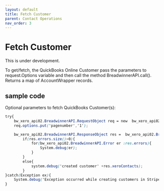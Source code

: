 ```yaml
---
layout: default
title: Fetch Customer
parent: Contact Operations
nav_order: 3
---
```


# Fetch Customer

This is under development.


To get/fetch, the QuickBooks Online Customer pass the parameters to request.Options variable and then call the method BreadwinnerAPI.call(). Returns a map of AccountWrapper records. 

## sample code 

Optional parameters to fetch QuickBooks Customer(s):

```scss
try{
    bw_xero_api02.BreadwinnerAPI.RequestObject req = new  bw_xero_api02.BreadwinnerAPI.RequestObject();
    req.options.put('pagenumber','1');

    bw_xero_api02.BreadwinnerAPI.ResponseObject res =  bw_xero_api02.BreadwinnerAPI.call('fetchContacts', req);
        if(res.errors.size()>0){
            for(bw_xero_api02.BreadwinnerAPI.Error er :res.errors){
                System.debug(er); 
            }
        }
        else{
            system.debug('created customer' +res.xeroContacts);
        }
}catch(Exception ex){
    System.debug('Exception occurred while creating customers in Stripe.'+ex.getStackTraceString());
}
```